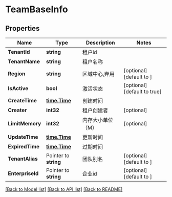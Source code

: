 # TeamBaseInfo

## Properties

Name | Type | Description | Notes
------------ | ------------- | ------------- | -------------
**TenantId** | **string** | 租户id | 
**TenantName** | **string** | 租户名称 | 
**Region** | **string** | 区域中心,弃用 | [optional] [default to ]
**IsActive** | **bool** | 激活状态 | [optional] [default to true]
**CreateTime** | [**time.Time**](time.Time.md) | 创建时间 | 
**Creater** | **int32** | 租户创建者 | [optional] 
**LimitMemory** | **int32** | 内存大小单位（M） | [optional] 
**UpdateTime** | [**time.Time**](time.Time.md) | 更新时间 | 
**ExpiredTime** | [**time.Time**](time.Time.md) | 过期时间 | 
**TenantAlias** | Pointer to **string** | 团队别名 | [optional] [default to ]
**EnterpriseId** | Pointer to **string** | 企业id | [optional] [default to ]

[[Back to Model list]](../README.md#documentation-for-models) [[Back to API list]](../README.md#documentation-for-api-endpoints) [[Back to README]](../README.md)


